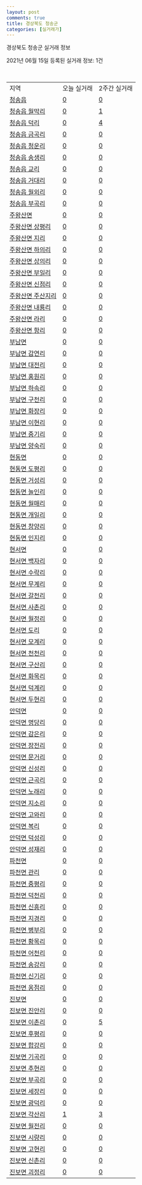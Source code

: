 ```yaml
---
layout: post
comments: true
title: 경상북도 청송군
categories: [실거래가]
---
```


경상북도 청송군 실거래 정보

2021년 06월 15일 등록된 실거래 정보: 1건

<script type="text/javascript">
  google.charts.load('current', {'packages':['corechart']});
  google.charts.setOnLoadCallback(drawChart);

  function drawChart() {
    var data = google.visualization.arrayToDataTable([['거래일', '매매', '전월세', '전매'], ['2021-04', 2, 1, 0], ['2021-05', 2, 0, 0], ['2021-02', 0, 1, 0]]);

    var options = {
      title: '최근 2개월간 거래량 추이',
      legend: { position: 'bottom' }
    };

    var chart = new google.visualization.LineChart(document.getElementById('columnchart_material'));
    chart.draw(data, (options));
  }
</script>

<div id="columnchart_material" style="width: 450px; margin-left: -35px"></div>
<br>
<table class="sortable">
  <tr>
    <td>지역</td>
    <td>오늘 실거래</td>
    <td>2주간 실거래</td>
  </tr>

  
  <tr class="item">
    <td><a href="4775025000.html">청송읍</a></td>
    <td><a href="4775025000.html">0</a></td>
    <td><a href="4775025000.html">0</a></td>
  </tr>
    

  <tr class="item">
    <td><a href="4775025021.html">청송읍 월막리</a></td>
    <td><a href="4775025021.html">0</a></td>
    <td><a href="4775025021.html">1</a></td>
  </tr>
    

  <tr class="item">
    <td><a href="4775025022.html">청송읍 덕리</a></td>
    <td><a href="4775025022.html">0</a></td>
    <td><a href="4775025022.html">4</a></td>
  </tr>
    

  <tr class="item">
    <td><a href="4775025023.html">청송읍 금곡리</a></td>
    <td><a href="4775025023.html">0</a></td>
    <td><a href="4775025023.html">0</a></td>
  </tr>
    

  <tr class="item">
    <td><a href="4775025024.html">청송읍 청운리</a></td>
    <td><a href="4775025024.html">0</a></td>
    <td><a href="4775025024.html">0</a></td>
  </tr>
    

  <tr class="item">
    <td><a href="4775025025.html">청송읍 송생리</a></td>
    <td><a href="4775025025.html">0</a></td>
    <td><a href="4775025025.html">0</a></td>
  </tr>
    

  <tr class="item">
    <td><a href="4775025026.html">청송읍 교리</a></td>
    <td><a href="4775025026.html">0</a></td>
    <td><a href="4775025026.html">0</a></td>
  </tr>
    

  <tr class="item">
    <td><a href="4775025027.html">청송읍 거대리</a></td>
    <td><a href="4775025027.html">0</a></td>
    <td><a href="4775025027.html">0</a></td>
  </tr>
    

  <tr class="item">
    <td><a href="4775025028.html">청송읍 월외리</a></td>
    <td><a href="4775025028.html">0</a></td>
    <td><a href="4775025028.html">0</a></td>
  </tr>
    

  <tr class="item">
    <td><a href="4775025029.html">청송읍 부곡리</a></td>
    <td><a href="4775025029.html">0</a></td>
    <td><a href="4775025029.html">0</a></td>
  </tr>
    

  <tr class="item">
    <td><a href="4775031500.html">주왕산면</a></td>
    <td><a href="4775031500.html">0</a></td>
    <td><a href="4775031500.html">0</a></td>
  </tr>
    

  <tr class="item">
    <td><a href="4775031521.html">주왕산면 상평리</a></td>
    <td><a href="4775031521.html">0</a></td>
    <td><a href="4775031521.html">0</a></td>
  </tr>
    

  <tr class="item">
    <td><a href="4775031522.html">주왕산면 지리</a></td>
    <td><a href="4775031522.html">0</a></td>
    <td><a href="4775031522.html">0</a></td>
  </tr>
    

  <tr class="item">
    <td><a href="4775031523.html">주왕산면 하의리</a></td>
    <td><a href="4775031523.html">0</a></td>
    <td><a href="4775031523.html">0</a></td>
  </tr>
    

  <tr class="item">
    <td><a href="4775031524.html">주왕산면 상의리</a></td>
    <td><a href="4775031524.html">0</a></td>
    <td><a href="4775031524.html">0</a></td>
  </tr>
    

  <tr class="item">
    <td><a href="4775031525.html">주왕산면 부일리</a></td>
    <td><a href="4775031525.html">0</a></td>
    <td><a href="4775031525.html">0</a></td>
  </tr>
    

  <tr class="item">
    <td><a href="4775031526.html">주왕산면 신점리</a></td>
    <td><a href="4775031526.html">0</a></td>
    <td><a href="4775031526.html">0</a></td>
  </tr>
    

  <tr class="item">
    <td><a href="4775031527.html">주왕산면 주산지리</a></td>
    <td><a href="4775031527.html">0</a></td>
    <td><a href="4775031527.html">0</a></td>
  </tr>
    

  <tr class="item">
    <td><a href="4775031528.html">주왕산면 내룡리</a></td>
    <td><a href="4775031528.html">0</a></td>
    <td><a href="4775031528.html">0</a></td>
  </tr>
    

  <tr class="item">
    <td><a href="4775031529.html">주왕산면 라리</a></td>
    <td><a href="4775031529.html">0</a></td>
    <td><a href="4775031529.html">0</a></td>
  </tr>
    

  <tr class="item">
    <td><a href="4775031530.html">주왕산면 항리</a></td>
    <td><a href="4775031530.html">0</a></td>
    <td><a href="4775031530.html">0</a></td>
  </tr>
    

  <tr class="item">
    <td><a href="4775032000.html">부남면</a></td>
    <td><a href="4775032000.html">0</a></td>
    <td><a href="4775032000.html">0</a></td>
  </tr>
    

  <tr class="item">
    <td><a href="4775032030.html">부남면 감연리</a></td>
    <td><a href="4775032030.html">0</a></td>
    <td><a href="4775032030.html">0</a></td>
  </tr>
    

  <tr class="item">
    <td><a href="4775032031.html">부남면 대전리</a></td>
    <td><a href="4775032031.html">0</a></td>
    <td><a href="4775032031.html">0</a></td>
  </tr>
    

  <tr class="item">
    <td><a href="4775032032.html">부남면 홍원리</a></td>
    <td><a href="4775032032.html">0</a></td>
    <td><a href="4775032032.html">0</a></td>
  </tr>
    

  <tr class="item">
    <td><a href="4775032033.html">부남면 하속리</a></td>
    <td><a href="4775032033.html">0</a></td>
    <td><a href="4775032033.html">0</a></td>
  </tr>
    

  <tr class="item">
    <td><a href="4775032034.html">부남면 구천리</a></td>
    <td><a href="4775032034.html">0</a></td>
    <td><a href="4775032034.html">0</a></td>
  </tr>
    

  <tr class="item">
    <td><a href="4775032035.html">부남면 화장리</a></td>
    <td><a href="4775032035.html">0</a></td>
    <td><a href="4775032035.html">0</a></td>
  </tr>
    

  <tr class="item">
    <td><a href="4775032036.html">부남면 이현리</a></td>
    <td><a href="4775032036.html">0</a></td>
    <td><a href="4775032036.html">0</a></td>
  </tr>
    

  <tr class="item">
    <td><a href="4775032037.html">부남면 중기리</a></td>
    <td><a href="4775032037.html">0</a></td>
    <td><a href="4775032037.html">0</a></td>
  </tr>
    

  <tr class="item">
    <td><a href="4775032038.html">부남면 양숙리</a></td>
    <td><a href="4775032038.html">0</a></td>
    <td><a href="4775032038.html">0</a></td>
  </tr>
    

  <tr class="item">
    <td><a href="4775033000.html">현동면</a></td>
    <td><a href="4775033000.html">0</a></td>
    <td><a href="4775033000.html">0</a></td>
  </tr>
    

  <tr class="item">
    <td><a href="4775033028.html">현동면 도평리</a></td>
    <td><a href="4775033028.html">0</a></td>
    <td><a href="4775033028.html">0</a></td>
  </tr>
    

  <tr class="item">
    <td><a href="4775033029.html">현동면 거성리</a></td>
    <td><a href="4775033029.html">0</a></td>
    <td><a href="4775033029.html">0</a></td>
  </tr>
    

  <tr class="item">
    <td><a href="4775033030.html">현동면 눌인리</a></td>
    <td><a href="4775033030.html">0</a></td>
    <td><a href="4775033030.html">0</a></td>
  </tr>
    

  <tr class="item">
    <td><a href="4775033031.html">현동면 월매리</a></td>
    <td><a href="4775033031.html">0</a></td>
    <td><a href="4775033031.html">0</a></td>
  </tr>
    

  <tr class="item">
    <td><a href="4775033032.html">현동면 개일리</a></td>
    <td><a href="4775033032.html">0</a></td>
    <td><a href="4775033032.html">0</a></td>
  </tr>
    

  <tr class="item">
    <td><a href="4775033033.html">현동면 창양리</a></td>
    <td><a href="4775033033.html">0</a></td>
    <td><a href="4775033033.html">0</a></td>
  </tr>
    

  <tr class="item">
    <td><a href="4775033034.html">현동면 인지리</a></td>
    <td><a href="4775033034.html">0</a></td>
    <td><a href="4775033034.html">0</a></td>
  </tr>
    

  <tr class="item">
    <td><a href="4775034000.html">현서면</a></td>
    <td><a href="4775034000.html">0</a></td>
    <td><a href="4775034000.html">0</a></td>
  </tr>
    

  <tr class="item">
    <td><a href="4775034034.html">현서면 백자리</a></td>
    <td><a href="4775034034.html">0</a></td>
    <td><a href="4775034034.html">0</a></td>
  </tr>
    

  <tr class="item">
    <td><a href="4775034035.html">현서면 수락리</a></td>
    <td><a href="4775034035.html">0</a></td>
    <td><a href="4775034035.html">0</a></td>
  </tr>
    

  <tr class="item">
    <td><a href="4775034036.html">현서면 무계리</a></td>
    <td><a href="4775034036.html">0</a></td>
    <td><a href="4775034036.html">0</a></td>
  </tr>
    

  <tr class="item">
    <td><a href="4775034037.html">현서면 갈천리</a></td>
    <td><a href="4775034037.html">0</a></td>
    <td><a href="4775034037.html">0</a></td>
  </tr>
    

  <tr class="item">
    <td><a href="4775034038.html">현서면 사촌리</a></td>
    <td><a href="4775034038.html">0</a></td>
    <td><a href="4775034038.html">0</a></td>
  </tr>
    

  <tr class="item">
    <td><a href="4775034039.html">현서면 월정리</a></td>
    <td><a href="4775034039.html">0</a></td>
    <td><a href="4775034039.html">0</a></td>
  </tr>
    

  <tr class="item">
    <td><a href="4775034040.html">현서면 도리</a></td>
    <td><a href="4775034040.html">0</a></td>
    <td><a href="4775034040.html">0</a></td>
  </tr>
    

  <tr class="item">
    <td><a href="4775034041.html">현서면 모계리</a></td>
    <td><a href="4775034041.html">0</a></td>
    <td><a href="4775034041.html">0</a></td>
  </tr>
    

  <tr class="item">
    <td><a href="4775034042.html">현서면 천천리</a></td>
    <td><a href="4775034042.html">0</a></td>
    <td><a href="4775034042.html">0</a></td>
  </tr>
    

  <tr class="item">
    <td><a href="4775034043.html">현서면 구산리</a></td>
    <td><a href="4775034043.html">0</a></td>
    <td><a href="4775034043.html">0</a></td>
  </tr>
    

  <tr class="item">
    <td><a href="4775034044.html">현서면 화목리</a></td>
    <td><a href="4775034044.html">0</a></td>
    <td><a href="4775034044.html">0</a></td>
  </tr>
    

  <tr class="item">
    <td><a href="4775034045.html">현서면 덕계리</a></td>
    <td><a href="4775034045.html">0</a></td>
    <td><a href="4775034045.html">0</a></td>
  </tr>
    

  <tr class="item">
    <td><a href="4775034046.html">현서면 두현리</a></td>
    <td><a href="4775034046.html">0</a></td>
    <td><a href="4775034046.html">0</a></td>
  </tr>
    

  <tr class="item">
    <td><a href="4775035000.html">안덕면</a></td>
    <td><a href="4775035000.html">0</a></td>
    <td><a href="4775035000.html">0</a></td>
  </tr>
    

  <tr class="item">
    <td><a href="4775035033.html">안덕면 명당리</a></td>
    <td><a href="4775035033.html">0</a></td>
    <td><a href="4775035033.html">0</a></td>
  </tr>
    

  <tr class="item">
    <td><a href="4775035034.html">안덕면 감은리</a></td>
    <td><a href="4775035034.html">0</a></td>
    <td><a href="4775035034.html">0</a></td>
  </tr>
    

  <tr class="item">
    <td><a href="4775035035.html">안덕면 장전리</a></td>
    <td><a href="4775035035.html">0</a></td>
    <td><a href="4775035035.html">0</a></td>
  </tr>
    

  <tr class="item">
    <td><a href="4775035036.html">안덕면 문거리</a></td>
    <td><a href="4775035036.html">0</a></td>
    <td><a href="4775035036.html">0</a></td>
  </tr>
    

  <tr class="item">
    <td><a href="4775035037.html">안덕면 신성리</a></td>
    <td><a href="4775035037.html">0</a></td>
    <td><a href="4775035037.html">0</a></td>
  </tr>
    

  <tr class="item">
    <td><a href="4775035038.html">안덕면 근곡리</a></td>
    <td><a href="4775035038.html">0</a></td>
    <td><a href="4775035038.html">0</a></td>
  </tr>
    

  <tr class="item">
    <td><a href="4775035039.html">안덕면 노래리</a></td>
    <td><a href="4775035039.html">0</a></td>
    <td><a href="4775035039.html">0</a></td>
  </tr>
    

  <tr class="item">
    <td><a href="4775035040.html">안덕면 지소리</a></td>
    <td><a href="4775035040.html">0</a></td>
    <td><a href="4775035040.html">0</a></td>
  </tr>
    

  <tr class="item">
    <td><a href="4775035041.html">안덕면 고와리</a></td>
    <td><a href="4775035041.html">0</a></td>
    <td><a href="4775035041.html">0</a></td>
  </tr>
    

  <tr class="item">
    <td><a href="4775035042.html">안덕면 복리</a></td>
    <td><a href="4775035042.html">0</a></td>
    <td><a href="4775035042.html">0</a></td>
  </tr>
    

  <tr class="item">
    <td><a href="4775035043.html">안덕면 덕성리</a></td>
    <td><a href="4775035043.html">0</a></td>
    <td><a href="4775035043.html">0</a></td>
  </tr>
    

  <tr class="item">
    <td><a href="4775035044.html">안덕면 성재리</a></td>
    <td><a href="4775035044.html">0</a></td>
    <td><a href="4775035044.html">0</a></td>
  </tr>
    

  <tr class="item">
    <td><a href="4775036000.html">파천면</a></td>
    <td><a href="4775036000.html">0</a></td>
    <td><a href="4775036000.html">0</a></td>
  </tr>
    

  <tr class="item">
    <td><a href="4775036032.html">파천면 관리</a></td>
    <td><a href="4775036032.html">0</a></td>
    <td><a href="4775036032.html">0</a></td>
  </tr>
    

  <tr class="item">
    <td><a href="4775036033.html">파천면 중평리</a></td>
    <td><a href="4775036033.html">0</a></td>
    <td><a href="4775036033.html">0</a></td>
  </tr>
    

  <tr class="item">
    <td><a href="4775036034.html">파천면 덕천리</a></td>
    <td><a href="4775036034.html">0</a></td>
    <td><a href="4775036034.html">0</a></td>
  </tr>
    

  <tr class="item">
    <td><a href="4775036035.html">파천면 신흥리</a></td>
    <td><a href="4775036035.html">0</a></td>
    <td><a href="4775036035.html">0</a></td>
  </tr>
    

  <tr class="item">
    <td><a href="4775036036.html">파천면 지경리</a></td>
    <td><a href="4775036036.html">0</a></td>
    <td><a href="4775036036.html">0</a></td>
  </tr>
    

  <tr class="item">
    <td><a href="4775036037.html">파천면 병부리</a></td>
    <td><a href="4775036037.html">0</a></td>
    <td><a href="4775036037.html">0</a></td>
  </tr>
    

  <tr class="item">
    <td><a href="4775036038.html">파천면 황목리</a></td>
    <td><a href="4775036038.html">0</a></td>
    <td><a href="4775036038.html">0</a></td>
  </tr>
    

  <tr class="item">
    <td><a href="4775036039.html">파천면 어천리</a></td>
    <td><a href="4775036039.html">0</a></td>
    <td><a href="4775036039.html">0</a></td>
  </tr>
    

  <tr class="item">
    <td><a href="4775036040.html">파천면 송강리</a></td>
    <td><a href="4775036040.html">0</a></td>
    <td><a href="4775036040.html">0</a></td>
  </tr>
    

  <tr class="item">
    <td><a href="4775036041.html">파천면 신기리</a></td>
    <td><a href="4775036041.html">0</a></td>
    <td><a href="4775036041.html">0</a></td>
  </tr>
    

  <tr class="item">
    <td><a href="4775036042.html">파천면 옹점리</a></td>
    <td><a href="4775036042.html">0</a></td>
    <td><a href="4775036042.html">0</a></td>
  </tr>
    

  <tr class="item">
    <td><a href="4775037000.html">진보면</a></td>
    <td><a href="4775037000.html">0</a></td>
    <td><a href="4775037000.html">0</a></td>
  </tr>
    

  <tr class="item">
    <td><a href="4775037036.html">진보면 진안리</a></td>
    <td><a href="4775037036.html">0</a></td>
    <td><a href="4775037036.html">0</a></td>
  </tr>
    

  <tr class="item">
    <td><a href="4775037037.html">진보면 이촌리</a></td>
    <td><a href="4775037037.html">0</a></td>
    <td><a href="4775037037.html">5</a></td>
  </tr>
    

  <tr class="item">
    <td><a href="4775037038.html">진보면 후평리</a></td>
    <td><a href="4775037038.html">0</a></td>
    <td><a href="4775037038.html">0</a></td>
  </tr>
    

  <tr class="item">
    <td><a href="4775037039.html">진보면 합강리</a></td>
    <td><a href="4775037039.html">0</a></td>
    <td><a href="4775037039.html">0</a></td>
  </tr>
    

  <tr class="item">
    <td><a href="4775037040.html">진보면 기곡리</a></td>
    <td><a href="4775037040.html">0</a></td>
    <td><a href="4775037040.html">0</a></td>
  </tr>
    

  <tr class="item">
    <td><a href="4775037041.html">진보면 추현리</a></td>
    <td><a href="4775037041.html">0</a></td>
    <td><a href="4775037041.html">0</a></td>
  </tr>
    

  <tr class="item">
    <td><a href="4775037042.html">진보면 부곡리</a></td>
    <td><a href="4775037042.html">0</a></td>
    <td><a href="4775037042.html">0</a></td>
  </tr>
    

  <tr class="item">
    <td><a href="4775037043.html">진보면 세장리</a></td>
    <td><a href="4775037043.html">0</a></td>
    <td><a href="4775037043.html">0</a></td>
  </tr>
    

  <tr class="item">
    <td><a href="4775037044.html">진보면 광덕리</a></td>
    <td><a href="4775037044.html">0</a></td>
    <td><a href="4775037044.html">0</a></td>
  </tr>
    

  <tr class="item">
    <td><a href="4775037045.html">진보면 각산리</a></td>
    <td><a href="4775037045.html">1</a></td>
    <td><a href="4775037045.html">3</a></td>
  </tr>
    

  <tr class="item">
    <td><a href="4775037046.html">진보면 월전리</a></td>
    <td><a href="4775037046.html">0</a></td>
    <td><a href="4775037046.html">0</a></td>
  </tr>
    

  <tr class="item">
    <td><a href="4775037047.html">진보면 시량리</a></td>
    <td><a href="4775037047.html">0</a></td>
    <td><a href="4775037047.html">0</a></td>
  </tr>
    

  <tr class="item">
    <td><a href="4775037048.html">진보면 고현리</a></td>
    <td><a href="4775037048.html">0</a></td>
    <td><a href="4775037048.html">0</a></td>
  </tr>
    

  <tr class="item">
    <td><a href="4775037049.html">진보면 신촌리</a></td>
    <td><a href="4775037049.html">0</a></td>
    <td><a href="4775037049.html">0</a></td>
  </tr>
    

  <tr class="item">
    <td><a href="4775037050.html">진보면 괴정리</a></td>
    <td><a href="4775037050.html">0</a></td>
    <td><a href="4775037050.html">0</a></td>
  </tr>
    


</table>


    